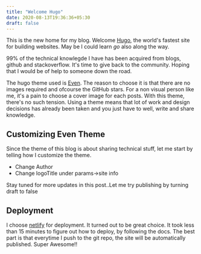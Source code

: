 ```yaml
---
title: "Welcome Hugo"
date: 2020-08-13T19:36:36+05:30
draft: false
---
```


This is the new home for my blog. Welcome [Hugo](https://gohugo.io/), the world's fastest site for building websites. May be I could learn *go* also along the way.

99% of the technical knowlegde I have has been acquired from blogs, github and stackoverflow. It's time to give back to the community. Hoping that I would be of help to someone down the road.

The hugo theme used is [Even](https://github.com/olOwOlo/hugo-theme-even). The reason to choose it is that there are no images required and ofcourse the GitHub stars. For a non visual person like me, it's a pain to choose a cover image for each posts. With this theme, there's no such tension. Using a theme means that lot of work and design decisions has already been taken and you just have to well, write and share knowledge.


## Customizing Even Theme

Since the theme of this blog is about sharing technical stuff, let me start by telling how I customize the theme.

- Change Author
- Change logoTitle under params->site info

Stay tuned for more updates in this post..Let me try publishing by turning draft to false

## Deployment

I choose [netlify](https://www.netlify.com/) for deployment. It turned out to be great choice. It took less than 15 minutes to figure out how to deploy, by following the docs. The best part is that everytime I push to the git repo, the site will be automatically published. Super Awesome!!

